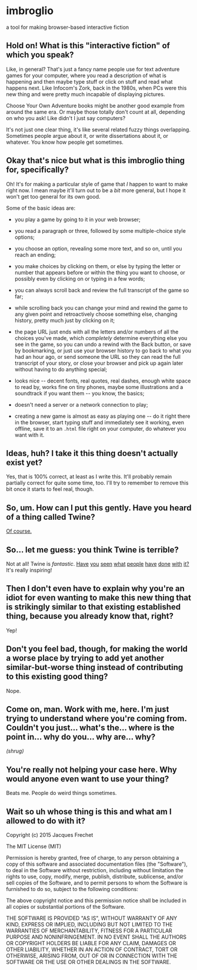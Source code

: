 # imbroglio

a tool for making browser-based interactive fiction

## Hold on!  What is this "interactive fiction" of which you speak?

Like, in general?  That's just a fancy name people use for text
adventure games for your computer, where you read a description of
what is happening and then maybe type stuff or click on stuff and
read what happens next.  Like Infocom's Zork, back in the 1980s,
when PCs were this new thing and were pretty much incapable of
displaying pictures.

Choose Your Own Adventure books might be another good example from
around the same era.  Or maybe those totally don't count at all,
depending on who you ask!  Like didn't I just say computers?

It's not just one clear thing, it's like several related fuzzy
things overlapping.  Sometimes people argue about it, or write
dissertations about it, or whatever.  You know how people get
sometimes.

## Okay that's nice but what is this imbroglio thing for, specifically?

Oh!  It's for making a particular style of game that *I* happen to
want to make right now.  I mean maybe it'll turn out to be a *bit*
more general, but I hope it won't get too general for its own good.

Some of the basic ideas are:

* you play a game by going to it in your web browser;

* you read a paragraph or three, followed by some multiple-choice
style options;

* you choose an option, revealing some more text, and so on, until
you reach an ending;

* you make choices by clicking on them, or else by typing the letter
or number that appears before or within the thing you want to choose,
or possibly even by clicking on or typing in a few words;

* you can always scroll back and review the full transcript of the
game so far;

* while scrolling back you can change your mind and rewind the game
to any given point and retroactively choose something else, changing
history, pretty much just by clicking on it;

* the page URL just ends with all the letters and/or numbers of all
the choices you've made, which *completely* determine everything
else you see in the game, so you can undo a rewind with the Back
button, or save by bookmarking, or just use your browser history
to go back to what you had an hour ago, or send someone the URL so
they can read the full transcript of your story, or close your
browser and pick up again later without having to do anything
special;

* looks nice -- decent fonts, real quotes, real dashes, enough white
space to read by, works fine on tiny phones, maybe some illustrations
and a soundtrack if you want them -- you know, the basics;

* doesn't need a server or a network connection to play;

* creating a new game is almost as easy as playing one -- do it
right there in the browser, start typing stuff and immediately see
it working, even offline, save it to an `.html` file right on your
computer, do whatever you want with it.

## Ideas, huh?  I take it this thing doesn't actually exist yet?

Yes, that is 100% correct, at least as I write this.  It'll probably
remain partially correct for quite some time, too.  I'll try to
remember to remove this bit once it starts to feel real, though.

## So, um.  How can I put this gently.  Have you heard of a thing called Twine?

[Of course.](http://twinery.org/)

## So... let me guess: you think Twine is terrible?

Not at all!  Twine is *fantastic*.
[Have](http://indiegames.com/2013/07/browser_pick_ultra_business_ty.html)
[you](http://gamasutra.com/view/news/189558/IGF_winner_Hofmeier_pays_it_forward_for_Porpentines_Howling_Dogs.php)
[seen](http://www.rockpapershotgun.com/2014/11/11/boo-the-uncle-who-works-at-nintendo/)
[what](http://www.depressionquest.com/)
[people](http://inurashii.xyz/twine-is-bad.html)
[have](http://auntiepixelante.com/mythics/)
[done](http://selectadecision.info/)
[with](http://ohnoproblems.itch.io/sabbat-directors-kvt)
[it?](http://noncanon.com/HorseMaster.html)  It's really inspiring!

## Then I don't even have to explain why you're an idiot for even wanting to make this new thing that is strikingly similar to that existing established thing, because you already know that, right?

Yep!

## Don't you feel bad, though, for making the world a worse place by trying to add yet another similar-but-worse thing instead of contributing to this existing good thing?

Nope.

## Come on, man.  Work with me, here.  I'm just trying to understand where you're coming from.  Couldn't you just... what's the... where is the point in... why do you... why are... why?

*(shrug)*

## You're really not helping your case here.  Why would anyone even want to use your thing?

Beats me.  People do weird things sometimes.

## Wait so uh whose thing is this and what am I allowed to do with it?

Copyright (c) 2015 Jacques Frechet

The MIT License (MIT)

Permission is hereby granted, free of charge, to any person obtaining
a copy of this software and associated documentation files (the
"Software"), to deal in the Software without restriction, including
without limitation the rights to use, copy, modify, merge, publish,
distribute, sublicense, and/or sell copies of the Software, and to
permit persons to whom the Software is furnished to do so, subject
to the following conditions:

The above copyright notice and this permission notice shall be
included in all copies or substantial portions of the Software.

THE SOFTWARE IS PROVIDED "AS IS", WITHOUT WARRANTY OF ANY KIND,
EXPRESS OR IMPLIED, INCLUDING BUT NOT LIMITED TO THE WARRANTIES OF
MERCHANTABILITY, FITNESS FOR A PARTICULAR PURPOSE AND NONINFRINGEMENT.
IN NO EVENT SHALL THE AUTHORS OR COPYRIGHT HOLDERS BE LIABLE FOR
ANY CLAIM, DAMAGES OR OTHER LIABILITY, WHETHER IN AN ACTION OF
CONTRACT, TORT OR OTHERWISE, ARISING FROM, OUT OF OR IN CONNECTION
WITH THE SOFTWARE OR THE USE OR OTHER DEALINGS IN THE SOFTWARE.

